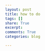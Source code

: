 ```yaml
---
layout: post
title: how to do
tags: []
share: True
excerpt:
comments: True
categories: blog

---
```


